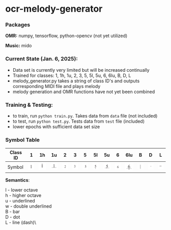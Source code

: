 # ocr-melody-generator

### Packages
**OMR:** numpy, tensorflow, python-opencv (not yet utilized)

**Music:** mido


### Current State (Jan. 6, 2025):
- Data set is currently very limited but will be increased continually
- Trained for classes: 1, 1h, 1u, 2, 3, 5, 5l, 5u, 6, 6lu, B, D, L
- melody_generator.py takes a string of class ID's and outputs corresponding MIDI file and plays melody
- melody generation and OMR functions have not yet been combined

### Training & Testing:
- to train, run ``` python train.py ```. Takes data from ``` data ``` file (not included)
- to test, run ``` python test.py ```. Tests data from ``` test ``` file (included)
- lower epochs with sufficient data set size

### Symbol Table
|Class ID| 1  | 1h | 1u | 2  | 3  | 5  | 5l | 5u | 6  | 6lu| B  | D  | L  |
|----|----|----|----|----|----|----|----|----|----|----|----|----|----|
| Symbol |![1](images/1_0.PNG)|![1h](images/1h_0.PNG)|![1u](images/1u_0.PNG)|![2](images/2_0.PNG)|![3](images/3_0.PNG)|![5](images/5_0.PNG)|![5l](images/5l_0.PNG)|![5u](images/5u_0.PNG)|![6](images/6_0.PNG)|![6lu](images/6lu_0.PNG)|![B](images/B_0.PNG)|![D](images/D_0.PNG)|![L](images/L_0.PNG)|

**Semantics**:

l - lower octave\
h - higher octave\
u - underlined\
w - double underlined\
B - bar\
D - dot\
L - line (dash)\
